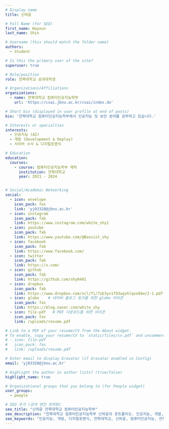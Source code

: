 ```yaml
---
# Display name
title: 신하윤

# Full Name (for SEO)
first_name: Hayoun
last_name: Shin

# Username (this should match the folder name)
authors:
  - Student

# Is this the primary user of the site?
superuser: true

# Role/position
role: 전북대학교 공과대학생

# Organizations/Affiliations
organizations:
  - name: 전북대학교 컴퓨터인공지능학부
    url: 'https://csai.jbnu.ac.kr/csai/index.do'

# Short bio (displayed in user profile at end of posts)
bio: '전북대학교 컴퓨터인공지능학부에서 인공지능 및 보안 분야를 공부하고 있습니다.'

# Interests or specialties
interests:
  - 인공지능 (AI)
  - 개발 (Development & Deploy)
  - 사이버 수사 & 디지털포렌식

# Education
education:
  courses:
    - course: 컴퓨터인공지능학부 재학
      institution: 전북대학교
      year: 2021 - 2024


# Social/Academic Networking
social:
  - icon: envelope
    icon_pack: fas
    link: 'yj03320@jbnu.ac.kr'
  - icon: instagram
    icon_pack: fab
    link: https://www.instagram.com/white_shy1
  - icon: youtube
    icon_pack: fab
    link: https://www.youtube.com/@Bassist_shy
  - icon: facebook
    icon_pack: fab
    link: https://www.facebook.com/
  - icon: twitter
    icon_pack: fab
    link: https://x.com/
  - icon: github
    icon_pack: fab
    link: https://github.com/shy0401
  - icon: dropbox
    icon_pack: fab
    link: https://www.dropbox.com/scl/fi/7sb3yv1f93aqvhlqso84w/2-1.pdf?rlkey=86y92qol5p70utebemfz4qwwk&st=ppk6wk5p&dl=0
  - icon: globe    # 네이버 블로그 링크를 위한 globe 아이콘
    icon_pack: fas
    link: https://blog.naver.com/white_shy
  - icon: file-pdf   # PDF 다운로드를 위한 아이콘
    icon_pack: fas
    link: /uploads/resume.pdf

# Link to a PDF of your resume/CV from the About widget.
# To enable, copy your resume/CV to `static/files/cv.pdf` and uncomment the lines below.
# - icon: file-pdf
#   icon_pack: fas
#   link: /uploads/resume.pdf

# Enter email to display Gravatar (if Gravatar enabled in Config)
email: 'yj03320@jbnu.ac.kr'

# Highlight the author in author lists? (true/false)
highlight_name: true

# Organizational groups that you belong to (for People widget)
user_groups:
  - people

# SEO 추가 (검색 엔진 최적화)
seo_title: "신하윤 전북대학교 컴퓨터인공지능학부"
seo_description: "전북대학교 컴퓨터인공지능학부 신하윤의 포트폴리오. 인공지능, 개발, 사이버 수사 & 디지털포렌식 분야를 연구 중입니다."
seo_keywords: "인공지능, 개발, 디지털포렌식, 전북대학교, 신하윤, 컴퓨터인공지능, 전북대, 전북대 신하윤"
---
```


